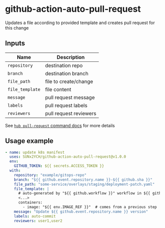 # github-action-auto-pull-request

Updates a file according to provided template and creates pull request for this change

## Inputs

| Name            | Description            |
| --------------- | ---------------------- |
| `repository`    | destination repo       |
| `branch`        | destination branch     |
| `file_path`     | file to create/change  |
| `file_template` | file content           |
| `message`       | pull request message   |
| `labels`        | pull request labels    |
| `reviewers`     | pull request reviewers |

See [`hub pull-request` command docs](https://hub.github.com/hub-pull-request.1.html) for more details

## Usage example

```yaml
- name: update k8s manifest
  uses: SUNx2YCH/github-action-auto-pull-request@v1.0.0
  env:
    GITHUB_TOKEN: ${{ secrets.ACCESS_TOKEN }}
  with:
    repository: "example/gitops-repo"
    branch: "${{ github.event.repository.name }}-${{ github.sha }}"
    file_path: "some-service/overlays/staging/deployment-patch.yaml"
    file_template: |
      # auto-generated by "${{ github.workflow }}" workflow in ${{ github.repository }}
      <...>
      containers:
        - image: "${{ env.IMAGE_REF }}"  # comes from a previous step
    message: "Update ${{ github.event.repository.name }} version"
    labels: auto-commit
    reviewers: user1,user2
```
